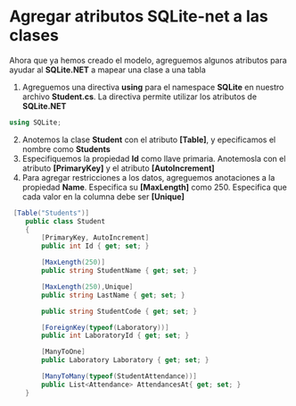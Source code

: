 # Agregar atributos SQLite-net a las clases

Ahora que ya hemos creado el modelo, agreguemos algunos atributos para ayudar al **SQLite.NET** a mapear una clase a una tabla

1. Agreguemos una directiva **using** para el namespace **SQLite** en nuestro archivo **Student.cs**. La directiva permite utilizar los atributos de **SQLite.NET**

```c#
using SQLite;
```

2. Anotemos la clase **Student** con el atributo **[Table]**, y epecificamos el nombre como **Students**
3. Especifiquemos la propiedad **Id** como llave primaria. Anotemosla con el atributo **[PrimaryKey]** y el atributo **[AutoIncrement]**
4. Para agregar restricciones a los datos, agreguemos anotaciones a la propiedad **Name**. Especifica su **[MaxLength]** como 250. Especifica que cada valor en la columna debe ser **[Unique]**

```c#
 [Table("Students")]
    public class Student
    {
        [PrimaryKey, AutoIncrement]
        public int Id { get; set; }

        [MaxLength(250)]
        public string StudentName { get; set; }

        [MaxLength(250),Unique]
        public string LastName { get; set; }

        public string StudentCode { get; set; }

        [ForeignKey(typeof(Laboratory))]
        public int LaboratoryId { get; set; }

        [ManyToOne]
        public Laboratory Laboratory { get; set; }

        [ManyToMany(typeof(StudentAttendance))]
        public List<Attendance> AttendancesAt{ get; set; }
    }
```

